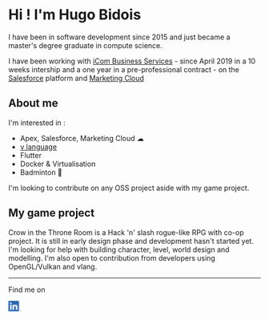 <!--
**Hrafven/hrafven** is a ✨ _special_ ✨ repository because its `README.md` (this file) appears on your GitHub profile.

Here are some ideas to get you started:

- 🔭 I’m currently working on ...
- 🌱 I’m currently learning ...
- 👯 I’m looking to collaborate on ...
- 🤔 I’m looking for help with ...
- 💬 Ask me about ...
- 📫 How to reach me: ...
- 😄 Pronouns: ...
- ⚡ Fun fact: ...
-->

# Hi ! I'm Hugo Bidois

I have been in software development since 2015 and just became a master's degree graduate in compute science.

I have been working with [iCom Business Services](https://icom-cloud.com/) - since April 2019 in a 10 weeks intership and a one year in a pre-professional contract - on the [Salesforce](https://www.salesforce.com/) platform and [Marketing Cloud](https://www.salesforce.com/products/marketing-cloud/overview/)

## About me

I'm interested in :
- Apex, Salesforce, Marketing Cloud ☁
- [v language](https://vlang.io/)
- Flutter
- Docker & Virtualisation
- Badminton 🏸

I'm looking to contribute on any OSS project aside with my game project.

## My game project

Crow in the Throne Room is a Hack 'n' slash rogue-like RPG with co-op project. It is still in early design phase and development hasn't started yet.
I'm looking for help with building character, level, world design and modelling. I'm also open to contribution from developers using OpenGL/Vulkan and vlang.

----
Find me on

<a href="https://www.linkedin.com/in/hugo-bidois-hrafven/" target="_blank"><img src="li-in-bug.png" alt="Find me on LinkedIn" width="25px"/></a>
